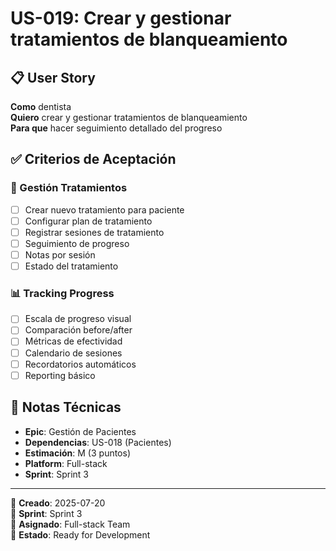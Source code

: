 # US-019: Crear y gestionar tratamientos de blanqueamiento

## 📋 User Story
**Como** dentista  
**Quiero** crear y gestionar tratamientos de blanqueamiento  
**Para que** hacer seguimiento detallado del progreso

## ✅ Criterios de Aceptación

### 🦷 Gestión Tratamientos
- [ ] Crear nuevo tratamiento para paciente
- [ ] Configurar plan de tratamiento
- [ ] Registrar sesiones de tratamiento
- [ ] Seguimiento de progreso
- [ ] Notas por sesión
- [ ] Estado del tratamiento

### 📊 Tracking Progress
- [ ] Escala de progreso visual
- [ ] Comparación before/after
- [ ] Métricas de efectividad
- [ ] Calendario de sesiones
- [ ] Recordatorios automáticos
- [ ] Reporting básico

## 📝 Notas Técnicas
- **Epic**: Gestión de Pacientes
- **Dependencias**: US-018 (Pacientes)
- **Estimación**: M (3 puntos)
- **Platform**: Full-stack
- **Sprint**: Sprint 3

---

📅 **Creado**: 2025-07-20  
🎯 **Sprint**: Sprint 3  
👤 **Asignado**: Full-stack Team  
🔄 **Estado**: Ready for Development